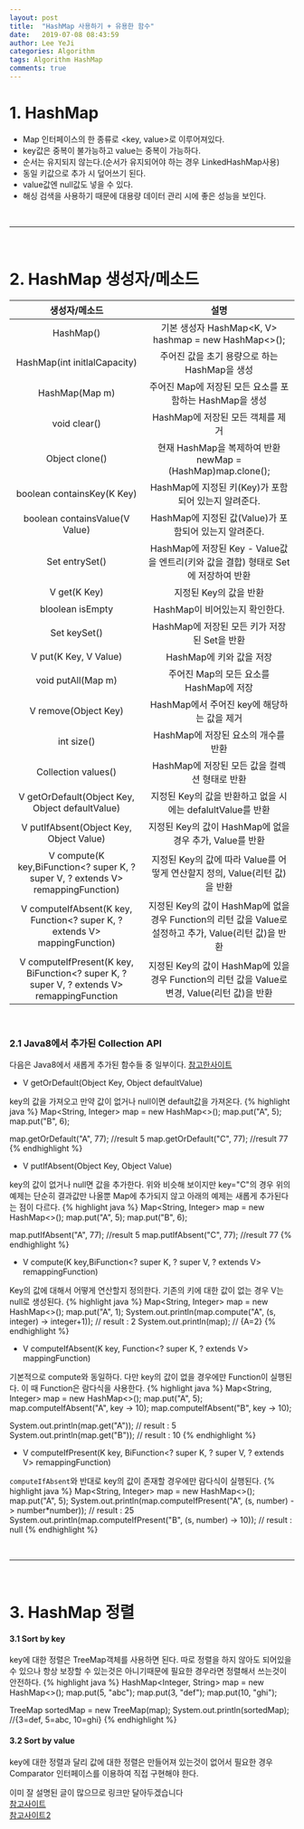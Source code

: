 ```yaml
---
layout: post
title:  "HashMap 사용하기 + 유용한 함수"
date:   2019-07-08 08:43:59
author: Lee YeJi
categories: Algorithm
tags: Algorithm HashMap
comments: true
---
```


# 1. HashMap
- Map 인터페이스의 한 종류로 <key, value>로 이루어져있다.
- key값은 중복이 불가능하고 value는 중복이 가능하다.
- 순서는 유지되지 않는다.(순서가 유지되어야 하는 경우 LinkedHashMap사용)
- 동일 키값으로 추가 시 덮어쓰기 된다.
- value값엔 null값도 넣을 수 있다.
- 해싱 검색을 사용하기 때문에 대용량 데이터 관리 시에 좋은 성능을 보인다.

<br>
<hr>
<br>

# 2. HashMap 생성자/메소드

|                                       생성자/메소드                                       |                                                   설명                                                  |
|:-----------------------------------------------------------------------------------------:|:-------------------------------------------------------------------------------------------------------:|
| HashMap()                                                                                 | 기본 생성자 HashMap<K, V> hashmap = new HashMap<>();                                                    |
| HashMap(int initlalCapacity)                                                              | 주어진 값을 초기 용량으로 하는 HashMap을 생성                                                           |
| HashMap(Map m)                                                                            | 주어진 Map에 저장된 모든 요소를 포함하는 HashMap을 생성                                                 |
| void clear()                                                                              | HashMap에 저장된 모든 객체를 제거                                                                       |
| Object clone()                                                                            | 현재 HashMap을 복제하여 반환 newMap = (HashMap)map.clone();                                             |
| boolean containsKey(K Key)                                                                | HashMap에 지정된 키(Key)가 포함되어 있는지 알려준다.                                                    |
| boolean containsValue(V Value)                                                            | HashMap에 지정된 값(Value)가 포함되어 있는지 알려준다.                                                  |
| Set entrySet()                                                                            | HashMap에 저장된 Key - Value값을 엔트리(키와 값을 결합) 형태로 Set에 저장하여 반환                      |
| V get(K Key)                                                                              | 지정된 Key의 값을 반환                                                                                  |
| bloolean isEmpty                                                                          | HashMap이 비어있는지 확인한다.                                                                          |
| Set keySet()                                                                              | HashMap에 저장된 모든 키가 저장된 Set을 반환                                                            |
| V put(K Key, V Value)                                                                     | HashMap에 키와 값을 저장                                                                                |
| void putAll(Map m)                                                                        | 주어진 Map의 모든 요소를 HashMap에 저장                                                                 |
| V remove(Object Key)                                                                      | HashMap에서 주어진 key에 해당하는 값을 제거                                                             |
| int size()                                                                                | HashMap에 저장된 요소의 개수를 반환                                                                     |
| Collection values()                                                                       | HashMap에 저장된 모든 값을 컬렉션 형태로 반환                                                           |
| V getOrDefault(Object Key, Object defaultValue)                                           | 지정된 Key의 값을 반환하고 없을 시에는 defalultValue를 반환                                             |
| V putIfAbsent(Object Key, Object Value)                                                   | 지정된 Key의 값이 HashMap에 없을 경우 추가, Value를 반환                                                |
| V compute(K key,BiFunction<? super K, ? super V, ? extends V> remappingFunction)          | 지정된 Key의 값에 따라 Value를 어떻게 연산할지 정의, Value(리턴 값)을 반환                              |
| V computeIfAbsent(K key, Function<? super K, ? extends V> mappingFunction)                | 지정된 Key의 값이 HashMap에 없을 경우 Function의 리턴 값을 Value로 설정하고 추가, Value(리턴 값)을 반환 |
| V computeIfPresent(K key, BiFunction<? super K, ? super V, ? extends V> remappingFunction | 지정된 Key의 값이 HashMap에 있을 경우 Function의 리턴 값을 Value로 변경, Value(리턴 값)을 반환          |

<br>

### 2.1 Java8에서 추가된 Collection API
다음은 Java8에서 새롭게 추가된 함수들 중 일부이다. [참고한사이트](https://sticky32.tistory.com/entry/Java8-%EC%83%88%EB%A1%9C%EC%9A%B4-collection-api%EC%97%90-%EB%8C%80%ED%95%B4%EC%84%9C)

- V getOrDefault(Object Key, Object defaultValue)

key의 값을 가져오고 만약 값이 없거나 null이면 default값을 가져온다.
{% highlight java %}
Map<String, Integer> map = new HashMap<>();
map.put("A", 5); 
map.put("B", 6);

map.getOrDefault("A", 77); //result 5
map.getOrDefault("C", 77); //result 77
{% endhighlight %}

- V putIfAbsent(Object Key, Object Value)

key의 값이 없거나 null면 값을 추가한다. 위와 비슷해 보이지만 key="C"의 경우 위의 예제는 단순히 결과값만 나올뿐 Map에 추가되지 않고 아래의 예제는 새롭게 추가된다는 점이 다르다.
{% highlight java %}
Map<String, Integer> map = new HashMap<>();
map.put("A", 5); 
map.put("B", 6);

map.putIfAbsent("A", 77); //result 5
map.putIfAbsent("C", 77); //result 77
{% endhighlight %}

- V compute(K key,BiFunction<? super K, ? super V, ? extends V> remappingFunction)

Key의 값에 대해서 어떻게 연산할지 정의한다. 기존의 키에 대한 값이 없는 경우 V는 null로 생성된다.
{% highlight java %}
Map<String, Integer> map = new HashMap<>();
map.put("A", 1); 
System.out.println(map.compute("A", (s, integer) -> integer+1)); // result : 2 
System.out.println(map); // {A=2}
{% endhighlight %}


- V computeIfAbsent(K key, Function<? super K, ? extends V> mappingFunction)

기본적으로 compute와 동일하다. 다만 key의 값이 없을 경우에만 Function이 실행된다. 이 때 Function은 람다식을 사용한다.
{% highlight java %}
Map<String, Integer> map = new HashMap<>();
map.put("A", 5); 
map.computeIfAbsent("A", key -> 10);
map.computeIfAbsent("B", key -> 10);

System.out.println(map.get("A")); // result : 5
System.out.println(map.get("B")); // result : 10
{% endhighlight %}

- V computeIfPresent(K key, BiFunction<? super K, ? super V, ? extends V> remappingFunction)

`computeIfAbsent`와 반대로 key의 값이 존재할 경우에만 람다식이 실행된다.
{% highlight java %}
Map<String, Integer> map = new HashMap<>();
map.put("A", 5); 
System.out.println(map.computeIfPresent("A", (s, number) -> number*number)); // result : 25 
System.out.println(map.computeIfPresent("B", (s, number) -> 10)); // result : null
{% endhighlight %}

<br>
<hr>
<br>

# 3. HashMap 정렬
#### 3.1 Sort by key
key에 대한 정렬은 TreeMap객체를 사용하면 된다. 따로 정렬을 하지 않아도 되어있을 수 있으나 항상 보장할 수 있는것은 아니기때문에 필요한 경우라면 정렬해서 쓰는것이 안전하다.
{% highlight java %}
HashMap<Integer, String> map = new HashMap<>();
map.put(5, "abc");
map.put(3, "def");
map.put(10, "ghi");
		
TreeMap sortedMap = new TreeMap(map);
System.out.println(sortedMap); //{3=def, 5=abc, 10=ghi}
{% endhighlight %}

#### 3.2 Sort by value
key에 대한 정렬과 달리 값에 대한 정렬은 만들어져 있는것이 없어서 필요한 경우 Comparator 인터페이스를 이용하여 직접 구현해야 한다. 

이미 잘 설명된 글이 많으므로 링크만 달아두겠습니다
<br>
[참고사이트](https://cornswrold.tistory.com/114)
<br>
[참고사이트2](https://ithub.tistory.com/34)